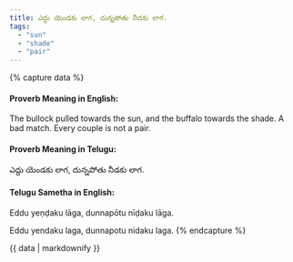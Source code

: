 ```yaml
---
title: ఎద్దు యెండకు లాగ, దున్నపోతు నీడకు లాగ.
tags:
  - "sun"
  - "shade"
  - "pair"
---
```


{% capture data %}
#### Proverb Meaning in English:
The bullock pulled towards the sun, and the buffalo towards the shade.
A bad match.
Every couple is not a pair.

#### Proverb Meaning in Telugu:
ఎద్దు యెండకు లాగ, దున్నపోతు నీడకు లాగ.

#### Telugu Sametha in English:
Eddu yeṇḍaku lāga, dunnapōtu nīḍaku lāga.

Eddu yendaku laga, dunnapotu nidaku laga.
{% endcapture %}

{{ data | markdownify }}

